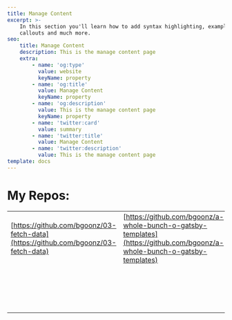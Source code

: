 ```yaml
---
title: Manage Content
excerpt: >-
    In this section you'll learn how to add syntax highlighting, examples,
    callouts and much more.
seo:
    title: Manage Content
    description: This is the manage content page
    extra:
        - name: 'og:type'
          value: website
          keyName: property
        - name: 'og:title'
          value: Manage Content
          keyName: property
        - name: 'og:description'
          value: This is the manage content page
          keyName: property
        - name: 'twitter:card'
          value: summary
        - name: 'twitter:title'
          value: Manage Content
        - name: 'twitter:description'
          value: This is the manage content page
template: docs
---
```


<div class="note">
 
 # My Repos:

 |   |   |   |   |   |   |   |   |   |   |
|---|---|---|---|---|---|---|---|---|---|
| [https://github.com/bgoonz/03-fetch-data](https://github.com/bgoonz/03-fetch-data)  |  [https://github.com/bgoonz/a-whole-bunch-o-gatsby-templates](https://github.com/bgoonz/a-whole-bunch-o-gatsby-templates) |  [https://github.com/bgoonz/activity-box](https://github.com/bgoonz/activity-box) |  [https://github.com/bgoonz/All-Undergrad-Archive](https://github.com/bgoonz/All-Undergrad-Archive) |   | [https://github.com/bgoonz/alternate-blog-theme](https://github.com/bgoonz/alternate-blog-theme)  | [https://github.com/bgoonz/anki-cards](https://github.com/bgoonz/anki-cards)  | [https://github.com/bgoonz/ask-me-anything](https://github.com/bgoonz/ask-me-anything)  |   |   |
|   |   |   |   |   |   |   |   |   |   |
|   |   |   |   |   |   |   |   |   |   |
|   |   |   |   |   |   |   |   |   |   |
|   |   |   |   |   |   |   |   |   |   |
|   |   |   |   |   |   |   |   |   |   |
|   |   |   |   |   |   |   |   |   |   |
|   |   |   |   |   |   |   |   |   |   |
|   |   |   |   |   |   |   |   |   |   |
|   |   |   |   |   |   |   |   |   |   |
|   |   |   |   |   |   |   |   |   |   |
|   |   |   |   |   |   |   |   |   |   |
|   |   |   |   |   |   |   |   |   |   |
|   |   |   |   |   |   |   |   |   |   |
|   |   |   |   |   |   |   |   |   |   |
|   |   |   |   |   |   |   |   |   |   |
|   |   |   |   |   |   |   |   |   |   |
|   |   |   |   |   |   |   |   |   |   |
|   |   |   |   |   |   |   |   |   |   |